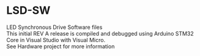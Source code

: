 # LSD-SW
LED Synchronous Drive Software files  
This initial REV A release is compiled and debugged using Arduino STM32 Core in Visual Studio with Visual Micro.  
See Hardware project for more information

